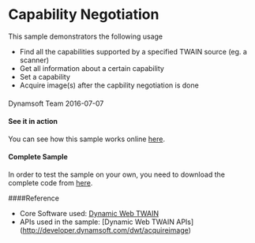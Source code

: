 # Capability Negotiation

This sample demonstrators the following usage

* Find all the capabilities supported by a specified TWAIN source (eg. a scanner)
* Get all information about a certain capability
* Set a capability
* Acquire image(s) after the capbility negotiation is done

####
Dynamsoft Team
2016-07-07

#### See it in action
You can see how this sample works online <a href="http://www.dynamsoft.com/Samples/DWT/Inspect-TWAIN-Devices-by-Capability-Negotiation/DWT_Capability_Negotiation.html" target="_blank">here</a>.

#### Complete Sample
In order to test the sample on your own, you need to download the complete code from [here](http://www.dynamsoft.com/Samples/DWT/Inspect-TWAIN-Devices-by-Capability-Negotiation.zip).

####Reference
* Core Software used: [Dynamic Web TWAIN](https://www.dynamsoft.com/CustomerPortal/LoginOrRegister.aspx?status=signup&op=4DD608F3803493E4&product=CB4BDC4FF903450C)
* APIs used in the sample: [Dynamic Web TWAIN APIs] (http://developer.dynamsoft.com/dwt/acquireimage)
